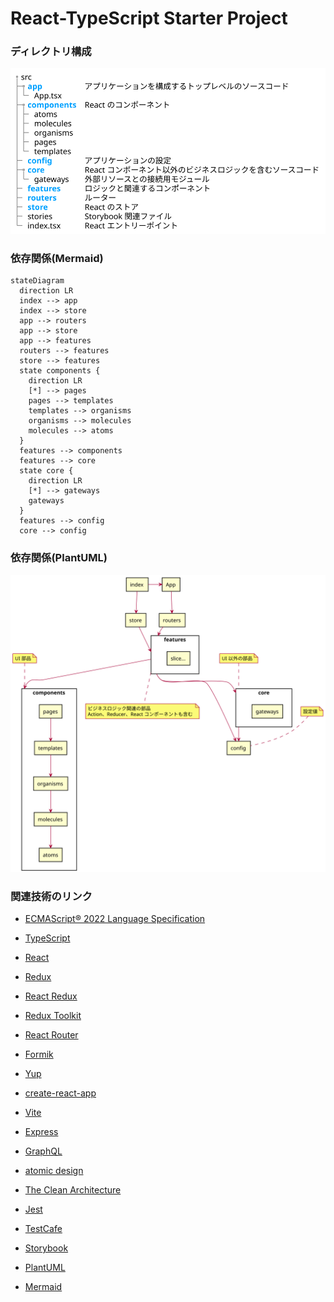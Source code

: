 # React-TypeScript Starter Project

### ディレクトリ構成

![Directory](docs/diagrams/out/architecture/directory.svg 'Directory')

### 依存関係(Mermaid)

```mermaid
stateDiagram
  direction LR
  index --> app
  index --> store
  app --> routers
  app --> store
  app --> features
  routers --> features
  store --> features
  state components {
    direction LR
    [*] --> pages
    pages --> templates
    templates --> organisms
    organisms --> molecules
    molecules --> atoms
  }
  features --> components
  features --> core
  state core {
    direction LR
    [*] --> gateways
    gateways
  }
  features --> config
  core --> config
```

### 依存関係(PlantUML)

![Dependencies](docs/diagrams/out/architecture/dependencies.svg 'Dependencies')

### 関連技術のリンク

- [ECMAScript® 2022 Language Specification](https://tc39.es/ecma262/)
- [TypeScript](https://www.typescriptlang.org/)
- [React](https://ja.reactjs.org/)
- [Redux](https://redux.js.org/)
- [React Redux](https://react-redux.js.org/)
- [Redux Toolkit](https://redux-toolkit.js.org/)
- [React Router](https://github.com/remix-run/react-router)
- [Formik](https://formik.org/)
- [Yup](https://github.com/jquense/yup)

- [create-react-app](https://create-react-app.dev/)
- [Vite](https://vitejs.dev/)
- [Express](https://expressjs.com/ja/)
- [GraphQL](https://graphql.org/)

- [atomic design](https://bradfrost.com/blog/post/atomic-web-design/)
- [The Clean Architecture](https://blog.tai2.net/the_clean_architecture.html)

- [Jest](https://jestjs.io/ja/)
- [TestCafe](https://testcafe.io/)

- [Storybook](https://storybook.js.org/)
- [PlantUML](https://plantuml-documentation.readthedocs.io/en/latest/index.html)
- [Mermaid](https://mermaid-js.github.io/)
